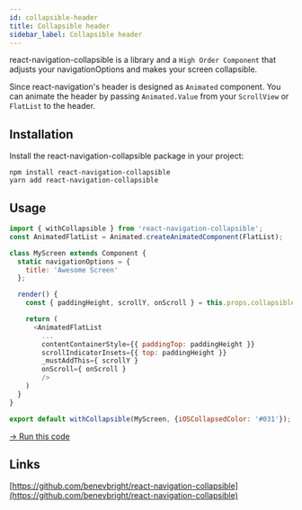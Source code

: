 ```yaml
---
id: collapsible-header
title: Collapsible header
sidebar_label: Collapsible header
---
```


react-navigation-collapsible is a library and a `High Order Component` that adjusts your navigationOptions and makes your screen collapsible. 

Since react-navigation's header is designed as `Animated` component. You can animate the header by passing `Animated.Value` from your `ScrollView` or `FlatList` to the header.

## Installation

Install the react-navigation-collapsible package in your project:

```
npm install react-navigation-collapsible
yarn add react-navigation-collapsible
```

## Usage

```javascript
import { withCollapsible } from 'react-navigation-collapsible';
const AnimatedFlatList = Animated.createAnimatedComponent(FlatList);

class MyScreen extends Component {
  static navigationOptions = {
    title: 'Awesome Screen'
  };

  render() {
    const { paddingHeight, scrollY, onScroll } = this.props.collapsible;

    return (
      <AnimatedFlatList 
        ...
        contentContainerStyle={{ paddingTop: paddingHeight }}
        scrollIndicatorInsets={{ top: paddingHeight }}
        _mustAddThis={ scrollY }
        onScroll={ onScroll } 
        />
    )
  }
}

export default withCollapsible(MyScreen, {iOSCollapsedColor: '#031'});
```

<a href="https://snack.expo.io/@benevbright/react-navigation-collapsible" target="blank" class="run-code-button">&rarr; Run this code</a> 


## Links

[https://github.com/benevbright/react-navigation-collapsible](https://github.com/benevbright/react-navigation-collapsible)
